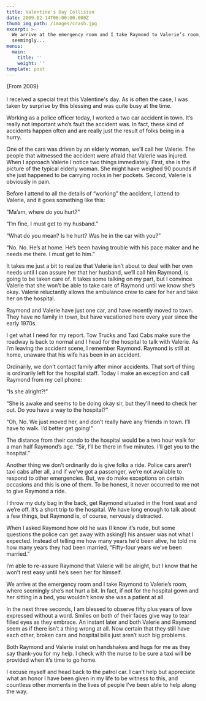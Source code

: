 ```yaml
---
title: Valentine's Day Collision
date: 2009-02-14T06:00:00.000Z
thumb_img_path: /images/crash.jpg
excerpt: >-
  We arrive at the emergency room and I take Raymond to Valerie’s room, where
  seemingly... 
menus:
  main:
    title: ''
    weight: ''
template: post
---
```

{From 2009}\
\
I received a special treat this Valentine's day. As is often the case, I was taken by surprise by this blessing and was quite busy at the time.

Working as a police officer today, I worked a two car accident in town. It’s really not important who’s fault the accident was. In fact, these kind of accidents happen often and are really just the result of folks being in a hurry.

One of the cars was driven by an elderly woman, we’ll call her Valerie. The people that witnessed the accident were afraid that Valerie was injured. When I approach Valerie I notice two things immediately. First, she is the picture of the typical elderly woman. She might have weighed 90 pounds if she just happened to be carrying rocks in her pockets. Second, Valerie is obviously in pain.

Before I attend to all the details of “working” the accident, I attend to Valerie, and it goes something like this:

“Ma’am, where do you hurt?”

“I’m fine, I must get to my husband.”

“What do you mean? Is he hurt? Was he in the car with you?”

“No. No. He’s at home. He’s been having trouble with his pace maker and he needs me there. I must get to him.”

It takes me just a bit to realize that Valerie isn’t about to deal with her own needs until I can assure her that her husband, we’ll call him Raymond, is going to be taken care of. It takes some talking on my part, but I convince Valerie that she won’t be able to take care of Raymond until we know she’s okay. Valerie reluctantly allows the ambulance crew to care for her and take her on the hospital.

Raymond and Valerie have just one car, and have recently moved to town. They have no family in town, but have vacationed here every year since the early 1970s.

I get what I need for my report. Tow Trucks and Taxi Cabs make sure the roadway is back to normal and I head for the hospital to talk with Valerie. As I’m leaving the accident scene, I remember Raymond. Raymond is still at home, unaware that his wife has been in an accident.

Ordinarily, we don’t contact family after minor accidents. That sort of thing is ordinarily left for the hospital staff. Today I make an exception and call Raymond from my cell phone:

“Is she alright?!”

“She is awake and seems to be doing okay sir, but they’ll need to check her out. Do you have a way to the hospital?”

“Oh, No. We just moved her, and don’t really have any friends in town. I’ll have to walk. I’d better get going!”

The distance from their condo to the hospital would be a two hour walk for a man half Raymond’s age. “Sir, I’ll be there in five minutes. I’ll get you to the hospital.”

Another thing we don’t ordinarily do is give folks a ride. Police cars aren’t taxi cabs after all, and if we’ve got a passenger, we’re not available to respond to other emergencies. But, we do make exceptions on certain occasions and this is one of them. To be honest, it never occurred to me not to give Raymond a ride.

I throw my duty bag in the back, get Raymond situated in the front seat and we’re off. It’s a short trip to the hospital. We have long enough to talk about a few things, but Raymond is, of course, nervously distracted.

When I asked Raymond how old he was (I know it’s rude, but some questions the police can get away with asking!) his answer was not what I expected. Instead of telling me how many years he’d been alive, he told me how many years they had been married, “Fifty-four years we’ve been married.”

I’m able to re-assure Raymond that Valerie will be alright, but I know that he won’t rest easy until he’s seen her for himself.

We arrive at the emergency room and I take Raymond to Valerie’s room, where seemingly she’s not hurt a bit. In fact, if not for the hospital gown and her sitting in a bed, you wouldn’t know she was a patient at all.

In the next three seconds, I am blessed to observe fifty plus years of love expressed without a word. Smiles on both of their faces give way to tear filled eyes as they embrace. An instant later and both Valerie and Raymond seem as if there isn’t a thing wrong at all. Now certain that they still have each other, broken cars and hospital bills just aren’t such big problems.

Both Raymond and Valerie insist on handshakes and hugs for me as they say thank-you for my help. I check with the nurse to be sure a taxi will be provided when it’s time to go home.

I excuse myself and head back to the patrol car. I can’t help but appreciate what an honor I have been given in my life to be witness to this, and countless other moments in the lives of people I’ve been able to help along the way.
